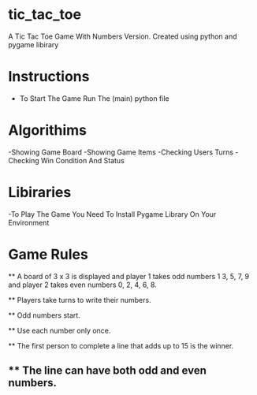 # tic_tac_toe
A Tic Tac Toe Game With Numbers Version. Created using python and pygame libirary

# Instructions

- To Start The Game Run The (main) python file


# Algorithims

-Showing Game Board
-Showing Game Items
-Checking Users Turns
-Checking Win Condition And Status

# Libiraries

-To Play The Game You Need To Install Pygame Library On Your Environment

# Game Rules

** A board of 3 x 3 is displayed and player 1 takes odd numbers 1
   3, 5, 7, 9 and player 2 takes even numbers 0, 2, 4, 6, 8.

** Players take turns to write their numbers.

** Odd numbers start.

** Use each number only once.

** The first person to complete a line that adds up to 15 is the winner.

** The line can have both odd and even numbers.
--------------------------------------------
